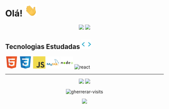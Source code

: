 # Olá! <img src="https://github.com/gherrerar/gherrerar/blob/main/img/wave.gif" width="40px">

<div align="center">
  <img src="https://github-readme-stats.vercel.app/api/top-langs/?username=gherrerar&layout=compact&theme=tokyonight" height="200rem"/>
  <img src="https://github-readme-stats.vercel.app/api?username=gherrerar&hide=stars&count_private=true&show_icons=true&theme=tokyonight" height="200rem"/>
</div>

<!-- <p align="left"> <a href="https://github.com/ryo-ma/github-profile-trophy"><img src="https://github-profile-trophy.vercel.app/?username=gherrerar&theme=onedark" alt="gherrerar" /></a> </p> -->

<h2 align="left">Tecnologias Estudadas <img src="https://github.com/gherrerar/gherrerar/blob/main/img/skills.gif" width="30px"></h3>
<div align="left"> 
  <img src="https://raw.githubusercontent.com/devicons/devicon/master/icons/html5/html5-original.svg" alt="html5" width="40" height="40"/>
  <img src="https://raw.githubusercontent.com/devicons/devicon/master/icons/css3/css3-original.svg" alt="css3" width="40" height="40"/>
  <img src="https://raw.githubusercontent.com/devicons/devicon/master/icons/javascript/javascript-original.svg" alt="javascript" width="40" height="40"/>
  <img src="https://raw.githubusercontent.com/devicons/devicon/master/icons/mysql/mysql-original-wordmark.svg" alt="mysql" width="40" height="40"/>
  <img src="https://raw.githubusercontent.com/devicons/devicon/master/icons/nodejs/nodejs-original-wordmark.svg" alt="nodejs" width="40" height="40"/>
  <img src="https://reactnative.dev/img/header_logo.svg" alt="react" width="40" height="40"/>
</div>

<hr>

<div align="center">
  <a href="https://codepen.io/batataG" target="blank"><img src="https://img.shields.io/badge/-Codepen-%230a0a08?style=for-the-badge&logo=codepen"/></a>
  <a href="https://www.linkedin.com/in/gabriel-herrera-rodrigues-b915aa210/" target="blank"><img src="https://img.shields.io/badge/-Linkedin-%232868b2?style=for-the-badge&logo=linkedin"/></a>
</div>

<p align="center"> <img src="https://komarev.com/ghpvc/?username=gherrerar&label=Visitas&color=53ed56&style=flat-square" alt="gherrerar-visits" width="100px"/> </p>

<div align="center"> 
   <img src="https://github.com/gherrerar/gherrerar/blob/output/github-contribution-grid-snake.svg"/>
<!--   ![Snake animation](https://github.com/gherrerar/gherrerar/blob/output/github-contribution-grid-snake.svg) -->
</div>
